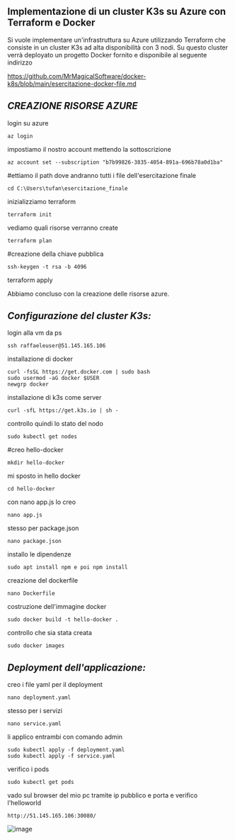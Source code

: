 ## Implementazione di un cluster K3s su Azure con Terraform e Docker
Si vuole implementare un'infrastruttura su Azure utilizzando Terraform che consiste in un cluster K3s ad alta disponibilità con 3 nodi. Su questo cluster verrà deployato un progetto Docker fornito e disponibile al seguente indirizzo

https://github.com/MrMagicalSoftware/docker-k8s/blob/main/esercitazione-docker-file.md


## *CREAZIONE RISORSE AZURE*

login su azure
```
az login
```
impostiamo il nostro account mettendo la sottoscrizione
```
az account set --subscription "b7b99826-3835-4054-891a-696b78a0d1ba"
```
#ettiamo il path dove andranno tutti i file dell'esercitazione finale
```
cd C:\Users\tufan\esercitazione_finale
```
inizializziamo terraform
```
terraform init
```
vediamo quali risorse verranno create
```
terraform plan
```
#creazione della chiave pubblica
```
ssh-keygen -t rsa -b 4096
```
terraform apply

Abbiamo concluso con la creazione delle risorse azure.



## *Configurazione del cluster K3s:*

login alla vm da ps
```
ssh raffaeleuser@51.145.165.106
```
installazione di docker 
```
curl -fsSL https://get.docker.com | sudo bash
sudo usermod -aG docker $USER
newgrp docker
```

installazione di k3s come server 
```
curl -sfL https://get.k3s.io | sh -
```
controllo quindi lo stato del nodo
```
sudo kubectl get nodes
```
#creo hello-docker
```
mkdir hello-docker
```
mi sposto in hello docker
```
cd hello-docker
```
con nano app.js lo creo
```
nano app.js
```
stesso per package.json
```
nano package.json
```
installo le dipendenze
```
sudo apt install npm e poi npm install
```
creazione del dockerfile
```
nano Dockerfile
```
costruzione dell'immagine docker
```
sudo docker build -t hello-docker .
```
controllo che sia stata creata
```
sudo docker images
```

## *Deployment dell'applicazione:*

creo i file yaml per il deployment
```
nano deployment.yaml
```
stesso per i servizi
```
nano service.yaml
```
li applico entrambi con comando admin
```
sudo kubectl apply -f deployment.yaml
sudo kubectl apply -f service.yaml
```
verifico i pods
```
sudo kubectl get pods
```
vado sul browser del mio pc tramite ip pubblico e porta e verifico l'helloworld
```
http://51.145.165.106:30080/
```
![image](https://github.com/user-attachments/assets/d1dfbf7d-3a95-4318-bd94-651cd694a246)


